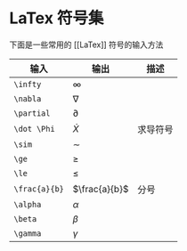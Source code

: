 # LaTex 符号集

下面是一些常用的 [[LaTex]] 符号的输入方法

|输入|输出|描述
|---|---|---
`\infty`|$\infty$
`\nabla`|$\nabla$
`\partial`|$\partial$
`\dot \Phi`|$\dot X$|求导符号
`\sim`|$\sim$
`\ge`|$\ge$
`\le`|$\le$
`\frac{a}{b}`|$\frac{a}{b}$|分号
`\alpha`|$\alpha$
`\beta`|$\beta$
`\gamma`|$\gamma$